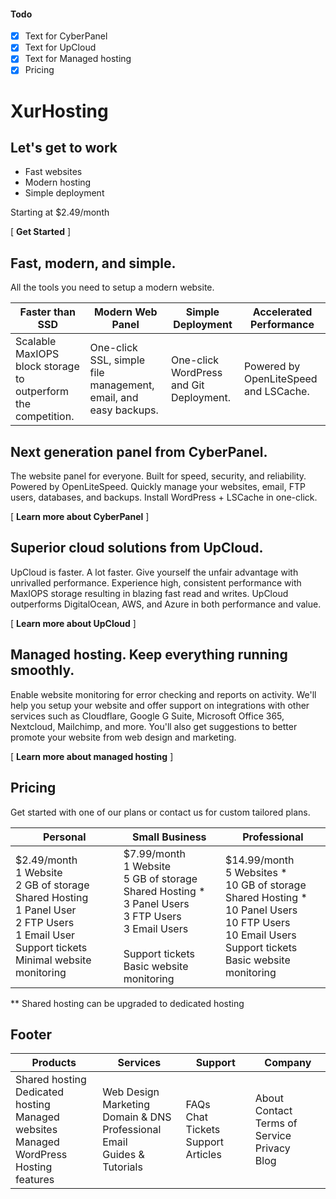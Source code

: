 #### Todo

- [x] Text for CyberPanel
- [x] Text for UpCloud
- [x] Text for Managed hosting
- [x] Pricing

# XurHosting

## Let's get to work

* Fast websites
* Modern hosting
* Simple deployment

Starting at $2.49/month

[ **Get Started** ]

## Fast, modern, and simple.

All the tools you need to setup a modern website.

| Faster than SSD                                              | Modern Web Panel                                             | Simple Deployment                       | Accelerated Performance               |
| ------------------------------------------------------------ | ------------------------------------------------------------ | --------------------------------------- | ------------------------------------- |
| Scalable MaxIOPS block storage to outperform the competition. | One-click SSL, simple file management, email, and easy backups. | One-click WordPress and Git Deployment. | Powered by OpenLiteSpeed and LSCache. |

## Next generation panel from CyberPanel.

The website panel for everyone. Built for speed, security, and reliability. Powered by OpenLiteSpeed. Quickly manage your websites, email, FTP users, databases, and backups. Install WordPress + LSCache in one-click. 

[ **Learn more about CyberPanel** ]

## Superior cloud solutions from UpCloud.

UpCloud is faster. A lot faster. Give yourself the unfair advantage with unrivalled performance. Experience high, consistent performance with MaxIOPS storage resulting in blazing fast read and writes. UpCloud outperforms DigitalOcean, AWS, and Azure in both performance and value.

[ **Learn more about UpCloud** ]

## Managed hosting. Keep everything running smoothly.

Enable website monitoring for error checking and reports on activity. We'll help you setup your website and offer support on integrations with other services such as Cloudflare, Google G Suite, Microsoft Office 365, Nextcloud, Mailchimp, and more. You'll also get suggestions to better promote your website from web design and marketing.

[ **Learn more about managed hosting** ]



## Pricing

Get started with one of our plans or contact us for custom tailored plans.

| Personal                                                     | Small Business                                               | Professional                                                 |
| ------------------------------------------------------------ | ------------------------------------------------------------ | ------------------------------------------------------------ |
| $2.49/month<br />1 Website<br />2 GB of storage<br />Shared Hosting<br />1 Panel User<br />2 FTP Users<br />1 Email User<br />Support tickets<br />Minimal website monitoring | $7.99/month<br />1 Website<br />5 GB of storage<br />Shared Hosting *<br />3 Panel Users<br />3 FTP Users<br />3 Email Users<br /><br />Support tickets<br />Basic website monitoring | $14.99/month<br />5 Websites *<br />10 GB of storage<br />Shared Hosting *<br />10 Panel Users<br />10 FTP Users<br />10 Email Users<br />Support tickets<br />Basic website monitoring |

** Shared hosting can be upgraded to dedicated hosting

## Footer

| Products                                                     | Services                                                     | Support                                           | Company                                                      |
| ------------------------------------------------------------ | ------------------------------------------------------------ | ------------------------------------------------- | ------------------------------------------------------------ |
| Shared hosting<br />Dedicated hosting<br />Managed websites<br />Managed WordPress<br />Hosting features | Web Design<br />Marketing<br />Domain & DNS<br />Professional Email<br />Guides & Tutorials | FAQs<br />Chat<br />Tickets<br />Support Articles | About<br />Contact<br />Terms of Service<br />Privacy<br />Blog |

